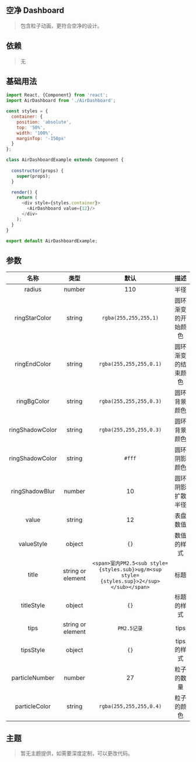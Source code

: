 ## 空净 Dashboard
> 包含粒子动画，更符合空净的设计。

## 依赖
> 无

## 基础用法
```js
import React, {Component} from 'react';
import AirDashboard from './AirDashboard';

const styles = {
  container: {
    position: 'absolute',
    top: '50%',
    width: '100%',
    marginTop: '-150px'
  }
};

class AirDashboardExample extends Component {
  
  constructor(props) {
    super(props);
  }

  render() {
    return (
      <div style={styles.container}>
        <AirDashboard value={12}/>
      </div>
    );
  }
}

export default AirDashboardExample;

```

## 参数
| 名称 | 类型 | 默认 | 描述 |
|:-------------:|:---------------:|:-------------:|:-------------:|
|radius|number|110|半径|
|ringStarColor|string|`rgba(255,255,255,1)`|圆环渐变的开始颜色|
|ringEndColor|string|`rgba(255,255,255,0.1)`|圆环渐变的结束颜色|
|ringBgColor|string|`rgba(255,255,255,0.3)`|圆环背景颜色|
|ringShadowColor|string|`rgba(255,255,255,0.3)`|圆环背景颜色|
|ringShadowColor|string|`#fff`|圆环阴影颜色|
|ringShadowBlur|number|10|圆环阴影扩散半径|
|value|string|12|表盘数值|
|valueStyle|object|`{}`|数值的样式|
|title|string or element|`<span>室内PM2.5<sub style={styles.sub}>ug/m<sup style={styles.sup}>2</sup></sub></span>`|标题|
|titleStyle|object|`{}`|标题的样式|
|tips|string or element|`PM2.5记录`|tips|
|tipsStyle|object|`{}`|tips的样式|
|particleNumber|number|27|粒子的数量|
|particleColor|string|`rgba(255,255,255,0.4)`|粒子的颜色|

## 主题
> 暂无主题提供，如需要深度定制，可以更改代码。
